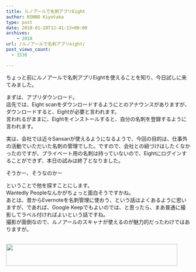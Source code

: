 ```yaml
---
title: ルノアールで名刺アプリEight
author: KONNO Kiyotaka
type: post
date: 2018-01-28T12:41:13+00:00
archives:
    - 2018
url: /ルノアールで名刺アプリeight/
post_views_count:
  - 1530

---
```

ちょっと前にルノアールで名刺アプリEightを使えることを知り、今日試しに来てみました。

まずは、アプリダウンロード。  
店先では、Eight scanをダウンロードするようにとのアナウンスがありますが、ダウンロードすると、Eightが必要と言われます。  
言われるがままに、Eightをインストールすると、自分の名刺を登録するように言われます。

実は、会社では近々Sansanが使えるようになるようで、今回の目的は、仕事外の活動でいただいた名刺の管理でした。ですので、会社との紐づけはしたくなかったのですが、プライベート用の名刺は持っていないので、Eightにログインすることができず、本日の試みは終了となりました。

そうかー、そうなのかー

ということで他を探すことにします。  
Wantedly Peopleなんかがちょっと面白そうですかね。  
あとは、昔からEvernoteを名刺管理に使おう、という話はよくあるように思いますが、であれば、Google Keepでもよいのでは、と思ったら、まあ普通に撮影してラベル付ければよいという話ですね。  
撮影が面倒なので、ルノアールのスキャナが使えるのが魅力的だったわけではありますが。



<a href="https://px.a8.net/svt/ejp?a8mat=2Z8RWM+8QCXQA+3URU+61C2P" target="_blank" rel="nofollow"><br /> <img width="468" height="60" alt="" src="https://www29.a8.net/svt/bgt?aid=180128326528&wid=003&eno=01&mid=s00000017985001014000&mc=1" border="0" /></a>  
<img width="1" height="1" alt="" src="https://i0.wp.com/www18.a8.net/0.gif?resize=1%2C1&#038;ssl=1" border="0" data-recalc-dims="1" />